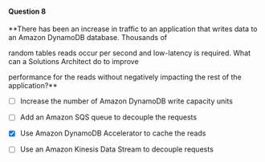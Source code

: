 #### Question  8


**There has been an increase in traffic to an application that writes data to an Amazon DynamoDB database. Thousands of

random tables reads occur per second and low-latency is required. What can a Solutions Architect do to improve

performance for the reads without negatively impacting the rest of the application?**


- [ ] Increase the number of Amazon DynamoDB write capacity units


- [ ] Add an Amazon SQS queue to decouple the requests


- [x] Use Amazon DynamoDB Accelerator to cache the reads


- [ ] Use an Amazon Kinesis Data Stream to decouple requests

